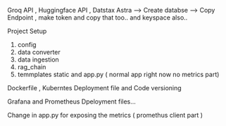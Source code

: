Groq API , Huggingface API , Datstax Astra --> Create databse --> Copy Endpoint , make token and copy that too.. and keyspace also..

Project Setup

1. config
2. data converter
3. data ingestion
4. rag_chain
5. temmplates static and app.py ( normal app right now no metrics part)


Dockerfile , Kuberntes Deployment file and Code versioning

Grafana and Prometheus Dpeloyment files...

Change in  app.py for exposing the metrics ( promethus client part )